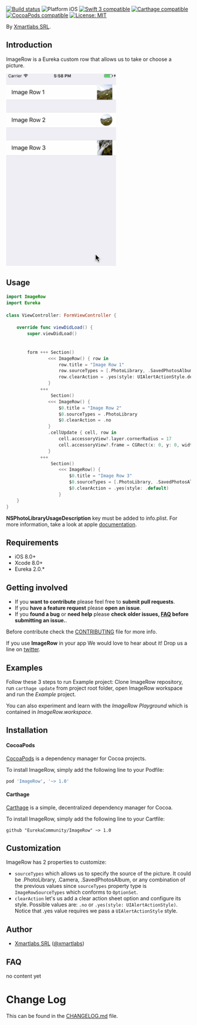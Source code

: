 <p align="left">
<a href="https://travis-ci.org/EurekaCommunity/ImageRow"><img src="https://travis-ci.org/EurekaCommunity/ImageRow.svg?branch=master" alt="Build status" /></a>
<img src="https://img.shields.io/badge/platform-iOS-blue.svg?style=flat" alt="Platform iOS" />
<a href="https://developer.apple.com/swift"><img src="https://img.shields.io/badge/swift3-compatible-4BC51D.svg?style=flat" alt="Swift 3 compatible" /></a>
<a href="https://github.com/Carthage/Carthage"><img src="https://img.shields.io/badge/Carthage-compatible-4BC51D.svg?style=flat" alt="Carthage compatible" /></a>
<a href="https://cocoapods.org/pods/XLActionController"><img src="https://img.shields.io/cocoapods/v/ImageRow.svg" alt="CocoaPods compatible" /></a>
<a href="https://raw.githubusercontent.com/EurekaCommunity/ImageRow/master/LICENSE"><img src="http://img.shields.io/badge/license-MIT-blue.svg?style=flat" alt="License: MIT" /></a>
</p>

By [Xmartlabs SRL](http://EurekaCommunity.com).

## Introduction

ImageRow is a Eureka custom row that allows us to take or choose a picture.

<img src="Example/ImageRow.gif" width="300"/>

## Usage

```swift
import ImageRow
import Eureka

class ViewController: FormViewController {

    override func viewDidLoad() {
        super.viewDidLoad()


        form +++ Section()
                <<< ImageRow() { row in
                    row.title = "Image Row 1"
                    row.sourceTypes = [.PhotoLibrary, .SavedPhotosAlbum]
                    row.clearAction = .yes(style: UIAlertActionStyle.destructive)
                }
             +++
                 Section()
                <<< ImageRow() {
                    $0.title = "Image Row 2"
                    $0.sourceTypes = .PhotoLibrary
                    $0.clearAction = .no
                }
                .cellUpdate { cell, row in
                    cell.accessoryView?.layer.cornerRadius = 17
                    cell.accessoryView?.frame = CGRect(x: 0, y: 0, width: 34, height: 34)
                }
             +++
                 Section()
                    <<< ImageRow() {
                        $0.title = "Image Row 3"
                        $0.sourceTypes = [.PhotoLibrary, .SavedPhotosAlbum]
                        $0.clearAction = .yes(style: .default)
                    }
    }
}

```

**NSPhotoLibraryUsageDescription** key must be added to info.plist. For more information, take a look at apple [documentation](https://developer.apple.com/library/content/documentation/General/Reference/InfoPlistKeyReference/Articles/CocoaKeys.html). 

## Requirements

* iOS 8.0+
* Xcode 8.0+
* Eureka 2.0.*

## Getting involved

* If you **want to contribute** please feel free to **submit pull requests**.
* If you **have a feature request** please **open an issue**.
* If you **found a bug** or **need help** please **check older issues, [FAQ](#faq) before submitting an issue.**.

Before contribute check the [CONTRIBUTING](https://github.com/EurekaCommunity/ImageRow/blob/master/CONTRIBUTING.md) file for more info.

If you use **ImageRow** in your app We would love to hear about it! Drop us a line on [twitter](https://twitter.com/xmartlabs).

## Examples

Follow these 3 steps to run Example project: Clone ImageRow repository, run `carthage update` from project root folder, open ImageRow workspace and run the *Example* project.

You can also experiment and learn with the *ImageRow Playground* which is contained in *ImageRow.workspace*.

## Installation

#### CocoaPods

[CocoaPods](https://cocoapods.org/) is a dependency manager for Cocoa projects.

To install ImageRow, simply add the following line to your Podfile:

```ruby
pod 'ImageRow', '~> 1.0'
```

#### Carthage

[Carthage](https://github.com/Carthage/Carthage) is a simple, decentralized dependency manager for Cocoa.

To install ImageRow, simply add the following line to your Cartfile:

```ogdl
github "EurekaCommunity/ImageRow" ~> 1.0
```

## Customization

ImageRow has 2 properties to customize:

* `sourceTypes` which allows us to specify the source of the picture. It could be .PhotoLibrary, .Camera, .SavedPhotosAlbum, or any combination of the previous values since `sourceTypes` property type is `ImageRowSourceTypes` which conforms to `OptionSet`.
* `clearAction` let's us add a clear action sheet option  and configure its style. Possible values are: `.no` or `.yes(style: UIAlertActionStyle)`. Notice that .yes value requires we pass a `UIAlertActionStyle` style. 

## Author

* [Xmartlabs SRL](https://github.com/xmartlabs) ([@xmartlabs](https://twitter.com/xmartlabs))

## FAQ

no content yet

# Change Log

This can be found in the [CHANGELOG.md](CHANGELOG.md) file.
